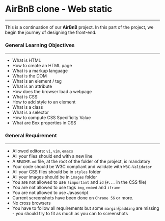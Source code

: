 # AirBnB clone - Web static
---------------------------

This is a continuation of our **AirBnB** project. In this part of the project, we begin the journey of designing the front-end.

### General Learning Objectives
-------------------------------

- What is HTML
- How to create an HTML page
- What is a markup language
- What is the DOM
- What is an element / tag
- What is an attribute
- How does the browser load a webpage
- What is CSS
- How to add style to an element
- What is a class
- What is a selector
- How to compute CSS Specificity Value
- What are Box properties in CSS

### General Requirement
-----------------------

- Allowed editors: ```vi```, ```vim```, ```emacs```
- All your files should end with a new line
- A ```README.md``` file, at the root of the folder of the project, is mandatory
- Your code should be W3C compliant and validate with ```W3C-Validator```
- All your CSS files should be in ```styles``` folder
- All your images should be in ```images``` folder
- You are not allowed to use ```!important``` and ```id``` (```#...``` in the CSS file)
- You are not allowed to use tags ```img```, ```embed``` and ```iframe```
- You are not allowed to use Javascript
- Current screenshots have been done on ```Chrome 56``` or more.
- No cross browsers
- You have to follow all requirements but some ```margin```/```padding``` are missing - you should try to fit as much as you can to screenshots